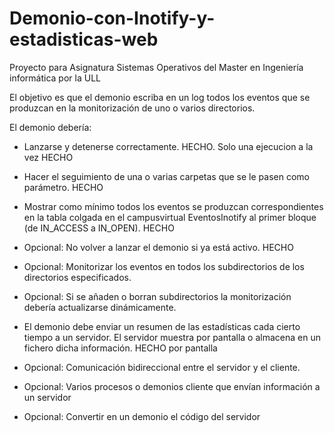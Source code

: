 # Demonio-con-Inotify-y-estadisticas-web

Proyecto para Asignatura Sistemas Operativos del Master en Ingeniería informática por la ULL


El objetivo es que el demonio escriba en un log todos los eventos que se produzcan en la monitorización de uno o varios directorios.

El demonio debería:

* Lanzarse y detenerse correctamente. HECHO. Solo una ejecucion a la vez HECHO

* Hacer el seguimiento de una o varias carpetas que se le pasen como parámetro. HECHO

* Mostrar como mínimo todos los eventos se produzcan correspondientes en la tabla colgada en el campusvirtual EventosInotify al primer bloque (de IN_ACCESS a IN_OPEN). HECHO

* Opcional: No volver a lanzar el demonio si ya está activo. HECHO
* Opcional: Monitorizar los eventos en todos los subdirectorios de los directorios especificados.
* Opcional: Si se añaden o borran subdirectorios la monitorización debería actualizarse dinámicamente. 

* El demonio debe enviar un resumen de las estadísticas cada cierto tiempo a un servidor. El servidor muestra por pantalla o almacena en un fichero dicha información. HECHO por pantalla

* Opcional: Comunicación bidireccional entre el servidor y el cliente.
* Opcional: Varios procesos o demonios cliente que envían información a un servidor
* Opcional: Convertir en un demonio el código del servidor  
